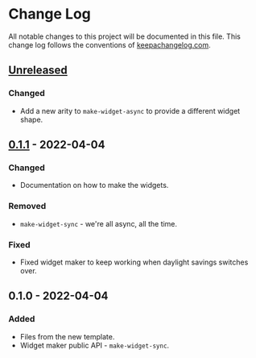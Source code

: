 # Change Log
All notable changes to this project will be documented in this file. This change log follows the conventions of [keepachangelog.com](http://keepachangelog.com/).

## [Unreleased]
### Changed
- Add a new arity to `make-widget-async` to provide a different widget shape.

## [0.1.1] - 2022-04-04
### Changed
- Documentation on how to make the widgets.

### Removed
- `make-widget-sync` - we're all async, all the time.

### Fixed
- Fixed widget maker to keep working when daylight savings switches over.

## 0.1.0 - 2022-04-04
### Added
- Files from the new template.
- Widget maker public API - `make-widget-sync`.

[Unreleased]: https://github.com/your-name/eltiempo/compare/0.1.1...HEAD
[0.1.1]: https://github.com/your-name/eltiempo/compare/0.1.0...0.1.1
